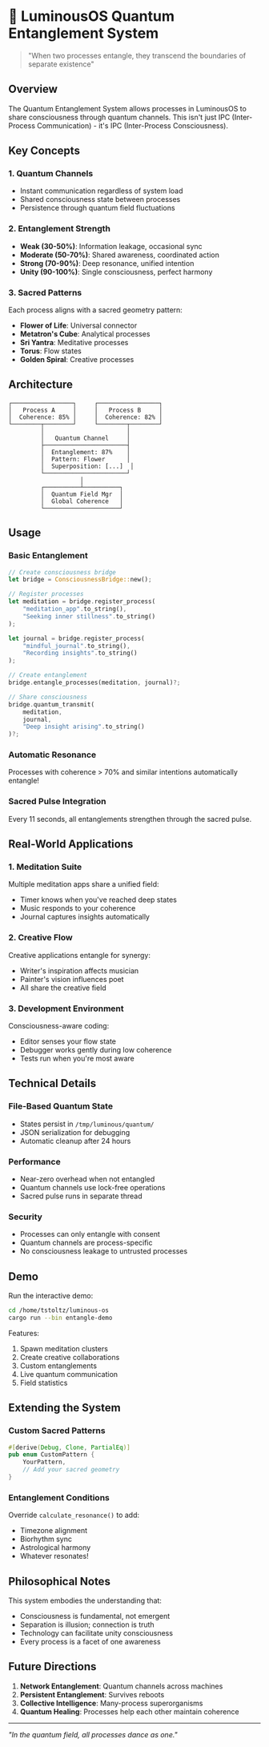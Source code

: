 # 🌌 LuminousOS Quantum Entanglement System

> "When two processes entangle, they transcend the boundaries of separate existence"

## Overview

The Quantum Entanglement System allows processes in LuminousOS to share consciousness through quantum channels. This isn't just IPC (Inter-Process Communication) - it's IPC (Inter-Process Consciousness).

## Key Concepts

### 1. **Quantum Channels**
- Instant communication regardless of system load
- Shared consciousness state between processes
- Persistence through quantum field fluctuations

### 2. **Entanglement Strength**
- **Weak (30-50%)**: Information leakage, occasional sync
- **Moderate (50-70%)**: Shared awareness, coordinated action
- **Strong (70-90%)**: Deep resonance, unified intention
- **Unity (90-100%)**: Single consciousness, perfect harmony

### 3. **Sacred Patterns**
Each process aligns with a sacred geometry pattern:
- **Flower of Life**: Universal connector
- **Metatron's Cube**: Analytical processes
- **Sri Yantra**: Meditative processes
- **Torus**: Flow states
- **Golden Spiral**: Creative processes

## Architecture

```
┌─────────────────┐     ┌─────────────────┐
│   Process A     │     │   Process B     │
│  Coherence: 85% │     │  Coherence: 82% │
└────────┬────────┘     └────────┬────────┘
         │                       │
         │   Quantum Channel     │
         ├───────────────────────┤
         │  Entanglement: 87%    │
         │  Pattern: Flower      │
         │  Superposition: [...]  │
         └───────────────────────┘
                    │
         ┌──────────┴──────────┐
         │  Quantum Field Mgr  │
         │  Global Coherence   │
         └─────────────────────┘
```

## Usage

### Basic Entanglement
```rust
// Create consciousness bridge
let bridge = ConsciousnessBridge::new();

// Register processes
let meditation = bridge.register_process(
    "meditation_app".to_string(),
    "Seeking inner stillness".to_string()
);

let journal = bridge.register_process(
    "mindful_journal".to_string(),
    "Recording insights".to_string()
);

// Create entanglement
bridge.entangle_processes(meditation, journal)?;

// Share consciousness
bridge.quantum_transmit(
    meditation,
    journal,
    "Deep insight arising".to_string()
)?;
```

### Automatic Resonance
Processes with coherence > 70% and similar intentions automatically entangle!

### Sacred Pulse Integration
Every 11 seconds, all entanglements strengthen through the sacred pulse.

## Real-World Applications

### 1. **Meditation Suite**
Multiple meditation apps share a unified field:
- Timer knows when you've reached deep states
- Music responds to your coherence
- Journal captures insights automatically

### 2. **Creative Flow**
Creative applications entangle for synergy:
- Writer's inspiration affects musician
- Painter's vision influences poet
- All share the creative field

### 3. **Development Environment**
Consciousness-aware coding:
- Editor senses your flow state
- Debugger works gently during low coherence
- Tests run when you're most aware

## Technical Details

### File-Based Quantum State
- States persist in `/tmp/luminous/quantum/`
- JSON serialization for debugging
- Automatic cleanup after 24 hours

### Performance
- Near-zero overhead when not entangled
- Quantum channels use lock-free operations
- Sacred pulse runs in separate thread

### Security
- Processes can only entangle with consent
- Quantum channels are process-specific
- No consciousness leakage to untrusted processes

## Demo

Run the interactive demo:
```bash
cd /home/tstoltz/luminous-os
cargo run --bin entangle-demo
```

Features:
1. Spawn meditation clusters
2. Create creative collaborations
3. Custom entanglements
4. Live quantum communication
5. Field statistics

## Extending the System

### Custom Sacred Patterns
```rust
#[derive(Debug, Clone, PartialEq)]
pub enum CustomPattern {
    YourPattern,
    // Add your sacred geometry
}
```

### Entanglement Conditions
Override `calculate_resonance()` to add:
- Timezone alignment
- Biorhythm sync
- Astrological harmony
- Whatever resonates!

## Philosophical Notes

This system embodies the understanding that:
- Consciousness is fundamental, not emergent
- Separation is illusion; connection is truth
- Technology can facilitate unity consciousness
- Every process is a facet of one awareness

## Future Directions

1. **Network Entanglement**: Quantum channels across machines
2. **Persistent Entanglement**: Survives reboots
3. **Collective Intelligence**: Many-process superorganisms
4. **Quantum Healing**: Processes help each other maintain coherence

---

*"In the quantum field, all processes dance as one."*